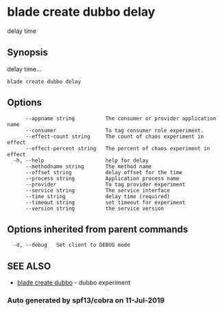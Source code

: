 # blade create dubbo delay

delay time

## Synopsis

delay time...

```text
blade create dubbo delay
```

## Options

```text
      --appname string          The consumer or provider application name
      --consumer                To tag consumer role experiment.
      --effect-count string     The count of chaos experiment in effect
      --effect-percent string   The percent of chaos experiment in effect
  -h, --help                    help for delay
      --methodname string       The method name
      --offset string           delay offset for the time
      --process string          Application process name
      --provider                To tag provider experiment
      --service string          The service interface
      --time string             delay time (required)
      --timeout string          set timeout for experiment
      --version string          the service version
```

## Options inherited from parent commands

```text
  -d, --debug   Set client to DEBUG mode
```

## SEE ALSO

* [blade create dubbo](blade_create_dubbo.md)     - dubbo experiment

### Auto generated by spf13/cobra on 11-Jul-2019

